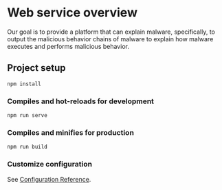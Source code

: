 # Web service overview
Our goal is to provide a platform that can explain malware, specifically, to output the malicious behavior chains of malware to explain how malware executes and performs malicious behavior.




## Project setup
```
npm install
```

### Compiles and hot-reloads for development
```
npm run serve
```

### Compiles and minifies for production
```
npm run build
```

### Customize configuration
See [Configuration Reference](https://cli.vuejs.org/config/).
